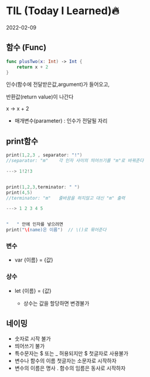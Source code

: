 # TIL (Today I Learned)🔥
2022-02-09

## 함수 (Func)

```swift
func plusTwo(x: Int) -> Int {
    return x + 2
}
```
인수(함수에 전달받은값,argument)가 들어오고, 

반환값(return value)이 나간다

 x -> x + 2

- 매개변수(parameter) : 인수가 전달될 자리


## print함수
```swift
print(1,2,3 , separator: "!")
//separator: "m"    각 인자 사이의 띄어쓰기를 "m"로 바꿔준다

---> 1!2!3


print(1,2,3,terminator: " ")
print(4,5)
//terminator: "m"   줄바꿈을 하지않고 대신 "m" 출력

---> 1 2 3 4 5


"   " 안에 인자를 넣으려면 
print("\(name)은 이름")  // \()로 묶어준다
```
### 변수
-  var {이름} = {값}

### 상수 
- let {이름} = {값}
  
  - 상수는 값을 할당하면 변경불가



## 네이밍

- 숫자로 시작 불가
- 띄어쓰기 불가
- 특수문자는 $ 또는  _ 허용되지만 $ 첫글자로 사용불가
- 변수나 함수의 이름 첫글자는 소문자로 시작하자
- 변수의 이름은 명사 . 함수의 임름은 동사로 시작하자
